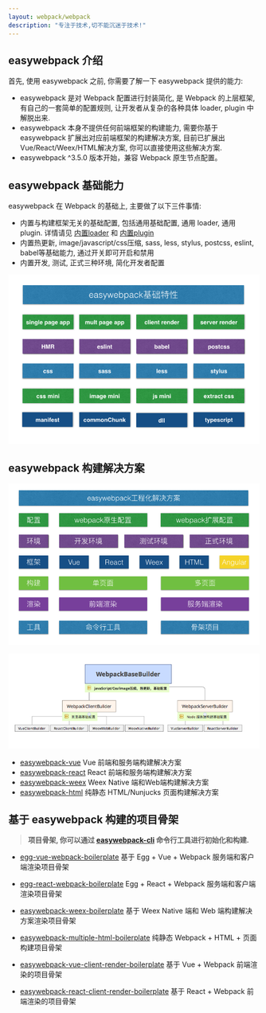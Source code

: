 ```yaml
---
layout: webpack/webpack 
description: "专注于技术,切不能沉迷于技术!"
---
```


## easywebpack 介绍

首先, 使用 easywebpack 之前, 你需要了解一下 easywebpack 提供的能力:

- easywebpack 是对 Webpack 配置进行封装简化, 是 Webpack 的上层框架, 有自己的一套简单的配置规则, 让开发者从复杂的各种具体 loader, plugin 中解脱出来.
- easywebpack 本身不提供任何前端框架的构建能力, 需要你基于 easywebpack 扩展出对应前端框架的构建解决方案, 目前已扩展出 Vue/React/Weex/HTML解决方案, 你可以直接使用这些解决方案.
- easywebpack ^3.5.0 版本开始，兼容 Webpack 原生节点配置。


## easywebpack 基础能力

easywebpack 在 Webpack 的基础上, 主要做了以下三件事情:

- 内置与构建框架无关的基础配置, 包括通用基础配置, 通用 loader, 通用 plugin. 详情请见 [内置loader](/easywebpack/webpack/loader/) 和 [内置plugin](/easywebpack/webpack/plugin/)   
- 内置热更新, image/javascript/css压缩, sass, less, stylus, postcss, eslint, babel等基础能力, 通过开关即可开启和禁用
- 内置开发, 测试, 正式三种环境, 简化开发者配置


![image](/img/webpack/easywebpack.png)


## easywebpack 构建解决方案

![image](/img/webpack/easywebpack.solution.png)

![image](/img/webpack/WebpackBuilder.png)

- [easywebpack-vue](https://github.com/hubcarl/easywebpack-vue.git) Vue 前端和服务端构建解决方案 
- [easywebpack-react](https://github.com/hubcarl/easywebpack-react.git) React 前端和服务端构建解决方案
- [easywebpack-weex](https://github.com/hubcarl/easywebpack-weex.git) Weex Native 端和Web端构建解决方案
- [easywebpack-html](https://github.com/hubcarl/easywebpack-html.git) 纯静态 HTML/Nunjucks 页面构建解决方案



## 基于 easywebpack 构建的项目骨架

>**项目骨架, 你可以通过 [easywebpack-cli](https://github.com/hubcarl/easywebpack-cli) 命令行工具进行初始化和构建.**

- [egg-vue-webpack-boilerplate](https://github.com/hubcarl/egg-vue-webpack-boilerplate) 基于 Egg + Vue + Webpack 服务端和客户端渲染项目骨架

- [egg-react-webpack-boilerplate](https://github.com/hubcarl/egg-react-webpack-boilerplate) Egg + React + Webpack  服务端和客户端渲染项目骨架

- [easywebpack-weex-boilerplate](https://github.com/hubcarl/easywebpack-weex-boilerplate) 基于 Weex Native 端和 Web 端构建解决方案渲染项目骨架

- [easywebpack-multiple-html-boilerplate](https://github.com/hubcarl/easywebpack-multiple-html-boilerplate)  纯静态 Webpack + HTML + 页面构建项目骨架

- [easywebpack-vue-client-render-boilerplate](https://github.com/hubcarl/easywebpack-cli-template/tree/master/boilerplate/vue) 基于 Vue + Webpack 前端渲染的项目骨架

- [easywebpack-react-client-render-boilerplate](https://github.com/hubcarl/easywebpack-cli-template/tree/master/boilerplate/react) 基于 React + Webpack 前端渲染的项目骨架
